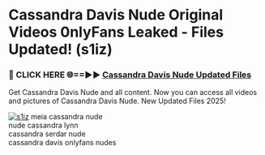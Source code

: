 # Cassandra Davis Nude Original Videos 0nlyFans Leaked - Files Updated! (s1iz)

<h3>🔴 CLICK HERE 🌐==►► <a href="https://tinyurl.com/52m3yx9h" rel="nofollow">Cassandra Davis Nude Updated Files</a></h3>

Get Cassandra Davis Nude and all content. Now you can access all videos and pictures of Cassandra Davis Nude. New Updated Files 2025!

[![s1iz](https://i.imgur.com/TnHtlc8.gif)](https://tinyurl.com/52m3yx9h)
meia cassandra nude<br>
nude cassandra lynn<br>
cassandra serdar nude<br>
cassandra davis onlyfans nudes